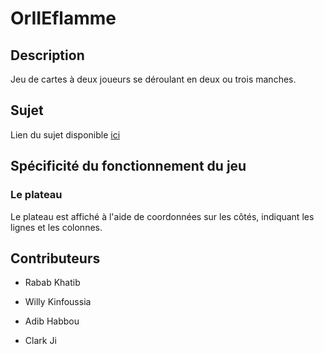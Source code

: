 # OrIIEflamme

## Description

Jeu de cartes à deux joueurs se déroulant en deux ou trois manches.

## Sujet

Lien du sujet disponible [ici](https://projet-info.pedago.ensiie.fr)

## Spécificité du fonctionnement du jeu 

### Le plateau

Le plateau est affiché à l'aide de coordonnées sur les côtés, indiquant les lignes et les colonnes.



## Contributeurs

- Rabab Khatib

- Willy Kinfoussia

- Adib Habbou

- Clark Ji
